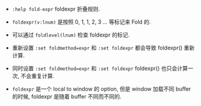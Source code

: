 - `:help fold-expr` foldexpr 折叠规则.

- `foldexpr(v:lnum)` 是按照 0, 1, 1, 2, 3 ... 等标记来 Fold 的.

- 可以通过 `foldlevel(lnum)` 检查 foldexpr 的标记.

- 重新设置 `:set foldmethod=expr` 和 `:set foldexpr` 都会导致 foldexpr() 重新计算.

- 同时设置 `:set foldmethod=expr` 和 `:set foldexpr` foldexpr() 也只会计算一次, 不会重复计算.

- `foldexpr` 是一个 local to window 的 option, 但是 window 加载不同 buffer 的时候, foldexpr 是随着 buffer 不同而不同的.

